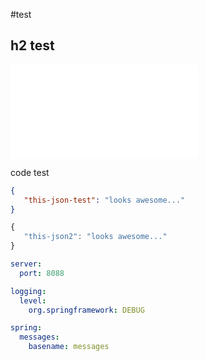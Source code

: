 #test
## h2 test

![testjson](./test.json)

code test
```json
{
   "this-json-test": "looks awesome..."
}
```
```javascript
{
   "this-json2": "looks awesome..."
}
```

``` yaml
server:
  port: 8088

logging:
  level:
    org.springframework: DEBUG

spring:
  messages:
    basename: messages
```

